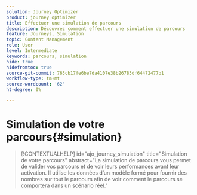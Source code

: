 ```yaml
---
solution: Journey Optimizer
product: journey optimizer
title: Effectuer une simulation de parcours
description: Découvrez comment effectuer une simulation de parcours
feature: Journeys, Simulation
topic: Content Management
role: User
level: Intermediate
keywords: parcours, simulation
hide: true
hidefromtoc: true
source-git-commit: 763cb17fe6be7da4107e38b26783df64472477b1
workflow-type: tm+mt
source-wordcount: '62'
ht-degree: 0%

---
```


# Simulation de votre parcours{#simulation}

>[!CONTEXTUALHELP]
>id="ajo_journey_simulation"
>title="Simulation de votre parcours"
>abstract="La simulation de parcours vous permet de valider vos parcours et de voir leurs performances avant leur activation. Il utilise les données d’un modèle formé pour fournir des nombres sur tout le parcours afin de voir comment le parcours se comportera dans un scénario réel."

